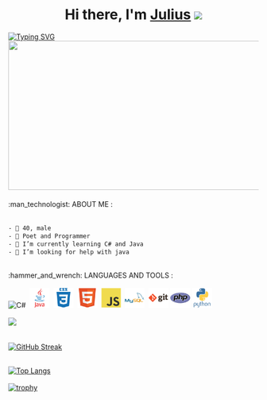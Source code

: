 <h1 align="center">Hi there, I'm <a href="https://juzius.site/" target="_blank">Julius</a> 
    <img src="https://github.com/blackcater/blackcater/raw/main/images/Hi.gif" height="32"/></h1>
    <a href="https://git.io/typing-svg"><img src="https://readme-typing-svg.herokuapp.com?font=Fira+Code&pause=1000&width=435&lines=Student+developer+from+Ukraine" alt="Typing SVG" /></a>
    <div align="center">
      <img src="https://media.giphy.com/media/dWesBcTLavkZuG35MI/giphy.gif" width="600" height="300"/>
    </div>
    <br>
    :man_technologist: ABOUT ME :  
    <br><br>
    
    - 👋 40, male
    - 👀 Poet and Programmer
    - 🌱 I’m currently learning C# and Java
    - 💞️ I’m looking for help with java
    
  <br>
    :hammer_and_wrench: LANGUAGES AND TOOLS :
    <br><br>
    <div>
      <img src="https://user-images.githubusercontent.com/40461634/114240154-134cc400-9955-11eb-9ee7-84a0a2c7e5ba.png" title="C#" alt="C#" width="40" height="40"/>&nbsp;
      <img src="https://github.com/devicons/devicon/blob/master/icons/java/java-original-wordmark.svg" title="Java" alt="Java" width="40" height="40"/>&nbsp;
      <img src="https://github.com/devicons/devicon/blob/master/icons/css3/css3-plain-wordmark.svg"  title="CSS3" alt="CSS" width="40" height="40"/>&nbsp;
      <img src="https://github.com/devicons/devicon/blob/master/icons/html5/html5-original.svg" title="HTML5" alt="HTML" width="40" height="40"/>&nbsp;
      <img src="https://github.com/devicons/devicon/blob/master/icons/javascript/javascript-original.svg" title="JavaScript" alt="JavaScript" width="40" height="40"/>&nbsp;
      <img src="https://github.com/devicons/devicon/blob/master/icons/mysql/mysql-original-wordmark.svg" title="MySQL"  alt="MySQL" width="40" height="40"/>&nbsp;
      <img src="https://github.com/devicons/devicon/blob/master/icons/git/git-original-wordmark.svg" title="Git" **alt="Git" width="40" height="40"/>
      <img src="https://github.com/devicons/devicon/blob/master/icons/php/php-original.svg" title="PHP" **alt="PHP" width="40" height="40"/>
      <img src="https://github.com/devicons/devicon/blob/master/icons/python/python-original-wordmark.svg" title="PYTHON" **alt="PYTHON" width="40" height="40"/>
    </div>
     <br>
<picture>
<source 
  srcset="https://github-readme-stats.vercel.app/api?username=JuliusZiesmann&show_icons=true&theme=dark"
  media="(prefers-color-scheme: dark)"
/>
<source
  srcset="https://github-readme-stats.vercel.app/api?username=JuliusZiesmann&show_icons=true"
  media="(prefers-color-scheme: light), (prefers-color-scheme: no-preference)"
/>
<img src="https://github-readme-stats.vercel.app/api?username=JuliusZiesmann&show_icons=true" />
</picture>
   <br><br>

   [![GitHub Streak](http://github-readme-streak-stats.herokuapp.com?user=JuliusZiesmann&theme=dark&background=000000)](https://git.io/streak-stats)
    <br><br>

   [![Top Langs](https://github-readme-stats.vercel.app/api/top-langs/?username=JuliusZiesmann&layout=compact&theme=vision-friendly-dark&show_icons=true)](https://github.com/anuraghazra/github-readme-stats)
   <br>
   <br>
   [![trophy](https://github-profile-trophy.vercel.app/?username=JuliusZiesmann&theme=onedark)](https://github.com/ryo-ma/github-profile-trophy)
    
    
  <!---
    diplocentrus/diplocentrus is a ✨ special ✨ repository because its `README.md` (this file) appears on your GitHub profile.
    You can click the Preview link to take a look at your changes.
    --->
